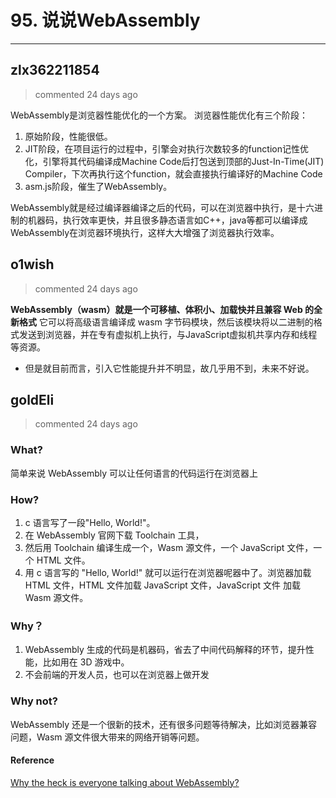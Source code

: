 
 # 95. 说说WebAssembly 
  
 ***
## zlx362211854 
 > commented 24 days ago 

WebAssembly是浏览器性能优化的一个方案。
浏览器性能优化有三个阶段：
1.  原始阶段，性能很低。
2.  JIT阶段，在项目运行的过程中，引擎会对执行次数较多的function记性优化，引擎将其代码编译成Machine Code后打包送到顶部的Just-In-Time(JIT) Compiler，下次再执行这个function，就会直接执行编译好的Machine Code
3.  asm.js阶段，催生了WebAssembly。

WebAssembly就是经过编译器编译之后的代码，可以在浏览器中执行，是十六进制的机器码，执行效率更快，并且很多静态语言如C++，java等都可以编译成WebAssembly在浏览器环境执行，这样大大增强了浏览器执行效率。
## o1wish 
 > commented 24 days ago 

**WebAssembly（wasm）就是一个可移植、体积小、加载快并且兼容 Web 的全新格式**
它可以将高级语言编译成 wasm 字节码模块，然后该模块将以二进制的格式发送到浏览器，并在专有虚拟机上执行，与JavaScript虚拟机共享内存和线程等资源。
- 但是就目前而言，引入它性能提升并不明显，故几乎用不到，未来不好说。
## goldEli 
 > commented 24 days ago 

### What?

简单来说 WebAssembly 可以让任何语言的代码运行在浏览器上

### How?

1. c 语言写了一段"Hello, World!"。
2. 在 WebAssembly 官网下载 Toolchain 工具，
3. 然后用 Toolchain 编译生成一个，Wasm 源文件，一个 JavaScript 文件，一个 HTML 文件。
4. 用 c 语言写的 "Hello, World!" 就可以运行在浏览器呢器中了。浏览器加载 HTML 文件，HTML 文件加载 JavaScript 文件，JavaScript 文件 加载 Wasm 源文件。

### Why？

1. WebAssembly 生成的代码是机器码，省去了中间代码解释的环节，提升性能，比如用在 3D 游戏中。
2. 不会前端的开发人员，也可以在浏览器上做开发

### Why not?

WebAssembly 还是一个很新的技术，还有很多问题等待解决，比如浏览器兼容问题，Wasm 源文件很大带来的网络开销等问题。

#### Reference

[Why the heck is everyone talking about WebAssembly? ](https://dev.to/captainsafia/why-the-heck-is-everyone-talking-about-webassembly-455a)